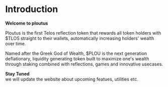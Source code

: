 # Introduction

**Welcome to ploutus**

Ploutus is the first Telos reflection token that rewards all token holders with $TLOS straight to their wallets, automatically increasing holders' wealth over time.

Named after the Greek God of Wealth, $PLOU is the next generation deflationary, liquidity generating token built to maximize one's wealth through staking combined with reflections, games and innovative usecases.  

**Stay Tuned**  
we will update the website about upcoming featues, utilities etc.
